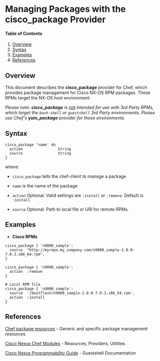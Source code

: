 # Managing Packages with the cisco_package Provider

#### Table of Contents

1. [Overview](#overview)
2. [Syntax](#syntax)
3. [Examples](#examples)
4. [References](#references)

## <a name="overview">Overview</a>

This document describes the **cisco_package** provider for Chef, which provides package management for Cisco NX-OS RPM packages. These RPMs target the NX-OS host environment.

<i>Please note: **cisco_package** is <u>not</u> intended for use with 3rd Party RPMs, which target the `bash-shell` or `guestshell` 3rd Party environments. Please use Chef's **yum_package** provider for those environments.</i>

## <a name="Syntax">Syntax</a>

```
cisco_package 'name' do
  action                String
  source                String
}
```
where:

* `cisco_package` tells the chef-client to manage a package

* `name` is the name of the package

* `action` Optional. Valid settings are `:install` or `:remove`. Default is `:install`

* `source` Optional. Path to local file or URI for remote RPMs.

## <a name="examples">Examples</a>

* **Cisco RPMs**

```
cisco_package { 'n9000_sample':
  source  "http://myrepo.my_company.com/n9000_sample-1.0.0-7.0.3.x86_64.rpm",
}
```
```
cisco_package { 'n9000_sample':
  action  :remove
}
```
```
# Local RPM file
cisco_package { 'n9000_sample':
  source  '/bootflash/n9000_sample-1.0.0-7.0.3.x86_64.rpm',
  action  :install
}
```

## <a name="references">References</a>

[Chef package resources](https://docs.chef.io/resource_package.html) - Generic and specific package management resources

[Cisco Nexus Chef Modules](../README.md) - Resources, Providers, Utilities

[Cisco Nexus Programmability Guide](http://www.cisco.com/c/en/us/td/docs/switches/datacenter/nexus9000/sw/6-x/programmability/guide/b_Cisco_Nexus_9000_Series_NX-OS_Programmability_Guide/b_Cisco_Nexus_9000_Series_NX-OS_Programmability_Guide_chapter_01010.html) - Guestshell Documentation


